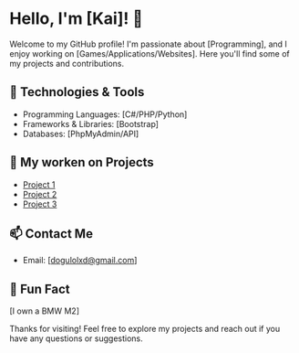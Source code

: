 # Hello, I'm [Kai]! 👋

Welcome to my GitHub profile! I'm passionate about [Programming], and I enjoy working on [Games/Applications/Websites]. Here you'll find some of my projects and contributions.

## 🔧 Technologies & Tools

- Programming Languages: [C#/PHP/Python]
- Frameworks & Libraries: [Bootstrap]
- Databases: [PhpMyAdmin/API]

## 🌱 My worken on Projects

- [Project 1](https://github.com/ThijsHer/FiveNightsAtROC)
- [Project 2](https://github.com/KaiFr2/2D-space-tank-shooter-game)
- [Project 3](https://github.com/KaiFr2/Turnenwebsite)

## 📫 Contact Me

- Email: [dogulolxd@gmail.com]

## 🚀 Fun Fact

[I own a BMW M2]

Thanks for visiting! Feel free to explore my projects and reach out if you have any questions or suggestions.
